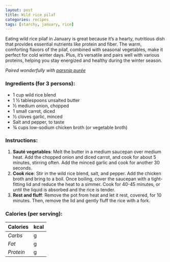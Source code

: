 ```yaml
---
layout: post
title: Wild rice pilaf
categories: recipes
tags: [starchy, january, rice]
---
```


Eating wild rice pilaf in January is great because it’s a hearty, nutritious dish that provides essential nutrients like protein and fiber. The warm, comforting flavors of the pilaf, combined with seasonal vegetables, make it perfect for cold winter days. Plus, it’s versatile and pairs well with various proteins, helping you stay energized and healthy during the winter season.

*Paired wonderfully with <a href="/recipes/parsnip-puree">parsnip purée</a>*

### Ingredients (for 3 persons):
- 1 cup wild rice blend
- 1 ½ tablespoons unsalted butter
- ½ medium onion, chopped
- 1 small carrot, diced
- ½ cloves garlic, minced
- Salt and pepper, to taste
- ¾ cups low-sodium chicken broth (or vegetable broth)

### Instructions:

1. **Sauté vegetables**: Melt the butter in a medium saucepan over medium heat. Add the chopped onion and diced carrot, and cook for about 5 minutes, stirring often. Add the minced garlic and cook for another 30 seconds.
2. **Cook rice**: Stir in the wild rice blend, salt, and pepper. Add the chicken broth and bring to a boil. Once boiling, cover the saucepan with a tight-fitting lid and reduce the heat to a simmer. Cook for 40-45 minutes, or until the liquid is absorbed and the rice is tender.
3. **Rest and fluff**: Remove the pot from heat and let it rest, covered, for 10 minutes. Then, remove the lid and gently fluff the rice with a fork.

### Calories (per serving):

| **Calories** | kcal |
| ----------- | ----------- |
| *Carbs* | g |
| *Fat* | g |
| *Protein* | g |